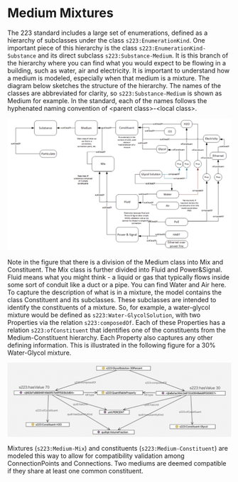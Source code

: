 # Medium Mixtures

The 223 standard includes a large set of enumerations, defined as a hierarchy of subclasses under the class `s223:EnumerationKind`.
One important piece of this hierarchy is the class `s223:EnumerationKind-Substance` and its direct subclass `s223:Substance-Medium`. 
It is this branch of the hierarchy where you can find what you would expect to be flowing in a building, such as water, air and electricity. It is important to understand how a medium is modeled, especially when that medium is a mixture. The diagram below sketches the structure of the hierarchy. The names of the classes are abbreviated for clarity, so `s223:Substance-Medium` is shown as Medium for example. In the standard, each of the names follows the hyphenated naming convention of \<parent class>-\<local class>.

![MixedMedium](images/mixed_medium.png)

Note in the figure that there is a division of the Medium class into Mix and Constituent. The Mix class is further divided into Fluid and Power&Signal. Fluid means what you might think - a liquid or gas that typically flows inside some sort of conduit like a duct or a pipe. You can find Water and Air here. To capture the description of what is in a mixture, the model contains the class Constituent and its subclasses. These subclasses are intended to identify the constituents of a mixture. So, for example, a water-glycol mixture would be defined as `s223:Water-GlycolSolution`, with two Properties via the relation `s223:composedOf`. Each of these Properties has a relation `s223:ofConstituent` that identifies one of the constituents from the Medium-Constituent hierarchy. Each Property also captures any other defining information. This is illustrated in the following figure for a 30%  Water-Glycol mixture.

![GlycolExample](images/glycol_example.png)

Mixtures (`s223:Medium-Mix`) and constituents (`s223:Medium-Constituent`) are modeled this way to allow for compatibility validation among ConnectionPoints and Connections. Two mediums are deemed compatible if they share at least one common constituent. 